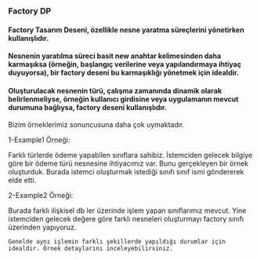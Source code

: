 ### Factory DP

#### Factory Tasarım Deseni, özellikle nesne yaratma süreçlerini yönetirken kullanışlıdır.
#### Nesnenin yaratılma süreci basit new anahtar kelimesinden daha karmaşıksa (örneğin, başlangıç verilerine veya yapılandırmaya ihtiyaç duyuyorsa), bir factory deseni bu karmaşıklığı yönetmek için idealdir.
#### Oluşturulacak nesnenin türü, çalışma zamanında dinamik olarak belirlenmeliyse, örneğin kullanıcı girdisine veya uygulamanın mevcut durumuna bağlıysa, factory deseni kullanışlıdır.

Bizim örneklerimiz sonuncusuna daha çok uymaktadır.

1-Example1 Örneği:

Farklı türlerde ödeme yapabilen sınıflara sahibiz. İstemciden gelecek bilgiye göre bir ödeme türü nesnesine ihtiyacımız var. 
Bunu gerçekleyen bir örnek oluşturduk. 
Burada istemci oluşturmak istediği sınıfı sınıf ismi göndererek elde etti. 

2-Example2 Örneği: 

Burada farklı ilişkisel db ler üzerinde işlem yapan sınıflarımız mevcut. Yine istemciden gelecek değere göre 
farklı nesneleri oluşturmayı factory sınıfı üzerinden yapıyoruz.

    Genelde aynı işlemin farklı şekillerde yapıldığı durumlar için idealdir. Örnek detaylarını inceleyebilirsiniz.
